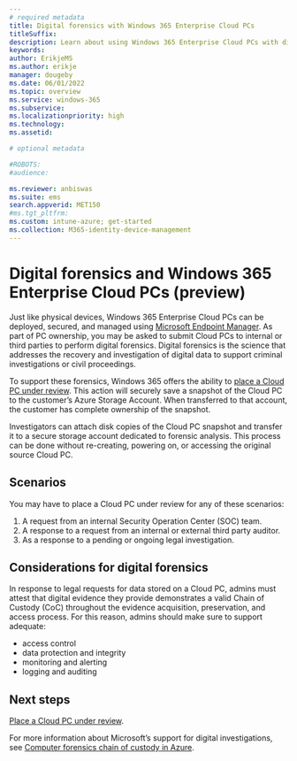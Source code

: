 ```yaml
---
# required metadata
title: Digital forensics with Windows 365 Enterprise Cloud PCs
titleSuffix:
description: Learn about using Windows 365 Enterprise Cloud PCs with digital forensics.
keywords:
author: ErikjeMS  
ms.author: erikje
manager: dougeby
ms.date: 06/01/2022
ms.topic: overview
ms.service: windows-365
ms.subservice:
ms.localizationpriority: high
ms.technology:
ms.assetid: 

# optional metadata

#ROBOTS:
#audience:

ms.reviewer: anbiswas    
ms.suite: ems
search.appverid: MET150
#ms.tgt_pltfrm:
ms.custom: intune-azure; get-started
ms.collection: M365-identity-device-management
---
```


# Digital forensics and Windows 365 Enterprise Cloud PCs (preview)

Just like physical devices, Windows 365 Enterprise Cloud PCs can be deployed, secured, and managed using [Microsoft Endpoint Manager](/mem/endpoint-manager-overview). As part of PC ownership, you may be asked to submit Cloud PCs to internal or third parties to perform digital forensics. Digital forensics is the science that addresses the recovery and investigation of digital data to support criminal investigations or civil proceedings.

To support these forensics, Windows 365 offers the ability to [place a Cloud PC under review](place-cloud-pc-under-review.md). This action will securely save a snapshot of the Cloud PC to the customer’s Azure Storage Account. When transferred to that account, the customer has complete ownership of the snapshot.

Investigators can attach disk copies of the Cloud PC snapshot and transfer it to a secure storage account dedicated to forensic analysis. This process can be done without re-creating, powering on, or accessing the original source Cloud PC.

## Scenarios

You may have to place a Cloud PC under review for any of these scenarios:

1. A request from an internal Security Operation Center (SOC) team.
2. A response to a request from an internal or external third party auditor.
3. As a response to a pending or ongoing legal investigation.

## Considerations for digital forensics

In response to legal requests for data stored on a Cloud PC, admins must attest that digital evidence they provide demonstrates a valid Chain of Custody (CoC) throughout the evidence acquisition, preservation, and access process. For this reason, admins should make sure to support adequate:

- access control
- data protection and integrity
- monitoring and alerting
- logging and auditing

<!-- ########################## -->
## Next steps

[Place a Cloud PC under review](place-cloud-pc-under-review.md).

For more information about Microsoft’s support for digital investigations, see [Computer forensics chain of custody in Azure]( /azure/architecture/example-scenario/forensics/).
